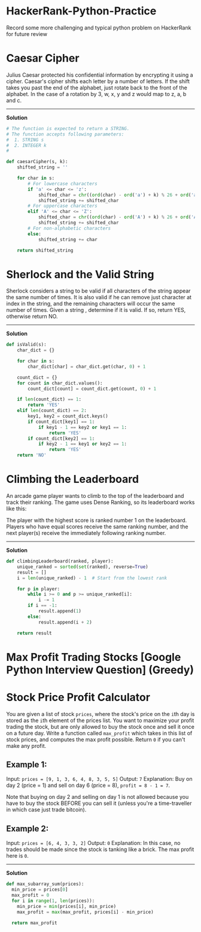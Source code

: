 # HackerRank-Python-Practice
Record some more challenging and typical python problem on HackerRank for future review

# Caesar Cipher
Julius Caesar protected his confidential information by encrypting it using a cipher. Caesar's cipher shifts each letter by a number of letters. If the shift takes you past the end of the alphabet, just rotate back to the front of the alphabet. In the case of a rotation by 3, w, x, y and z would map to z, a, b and c.  

---------------------------------------
**Solution**
```python
# The function is expected to return a STRING.
# The function accepts following parameters:
#  1. STRING s
#  2. INTEGER k
#

def caesarCipher(s, k):
    shifted_string = ''

    for char in s:
        # For lowercase characters
        if 'a' <= char <= 'z':
            shifted_char = chr((ord(char) - ord('a') + k) % 26 + ord('a'))
            shifted_string += shifted_char
        # For uppercase characters
        elif 'A' <= char <= 'Z':
            shifted_char = chr((ord(char) - ord('A') + k) % 26 + ord('A'))
            shifted_string += shifted_char
        # For non-alphabetic characters
        else:
            shifted_string += char

    return shifted_string

```

# Sherlock and the Valid String
Sherlock considers a string to be valid if all characters of the string appear the same number of times. It is also valid if he can remove just  character at  index in the string, and the remaining characters will occur the same number of times. Given a string , determine if it is valid. If so, return YES, otherwise return NO.

---------------------------------------
**Solution**
```python
def isValid(s):
    char_dict = {}

    for char in s:
        char_dict[char] = char_dict.get(char, 0) + 1

    count_dict = {}
    for count in char_dict.values():
        count_dict[count] = count_dict.get(count, 0) + 1

    if len(count_dict) == 1:
        return 'YES'
    elif len(count_dict) == 2:
        key1, key2 = count_dict.keys()
        if count_dict[key1] == 1:
            if key1 - 1 == key2 or key1 == 1:
                return 'YES'
        if count_dict[key2] == 1:
            if key2 - 1 == key1 or key2 == 1:
                return 'YES'
    return 'NO'


```

# Climbing the Leaderboard  
An arcade game player wants to climb to the top of the leaderboard and track their ranking. The game uses Dense Ranking, so its leaderboard works like this:

The player with the highest score is ranked number 1 on the leaderboard.
Players who have equal scores receive the same ranking number, and the next player(s) receive the immediately following ranking number.

---------------------------------------
**Solution**
```python
def climbingLeaderboard(ranked, player):
    unique_ranked = sorted(set(ranked), reverse=True)
    result = []
    i = len(unique_ranked) - 1  # Start from the lowest rank

    for p in player:
        while i >= 0 and p >= unique_ranked[i]:
            i -= 1
        if i == -1:
            result.append(1)
        else:
            result.append(i + 2)

    return result
```

# Max Profit Trading Stocks [Google Python Interview Question] (Greedy)
# Stock Price Profit Calculator

You are given a list of stock `prices`, where the stock's price on the `i`th day is stored as the `i`th element of the prices list. You want to maximize your profit trading the stock, but are only allowed to buy the stock once and sell it once on a future day. Write a function called `max_profit` which takes in this list of stock prices, and computes the max profit possible. Return `0` if you can't make any profit.

## Example 1:
Input: `prices = [9, 1, 3, 6, 4, 8, 3, 5, 5]`
Output: `7`
Explanation: Buy on day 2 (price = 1) and sell on day 6 (price = 8), `profit = 8 - 1 = 7`.

Note that buying on day 2 and selling on day 1 is not allowed because you have to buy the stock BEFORE you can sell it (unless you're a time-traveller in which case just trade bitcoin).

## Example 2:
Input: `prices = [6, 4, 3, 3, 2]`
Output: `0`
Explanation: In this case, no trades should be made since the stock is tanking like a brick. The max profit here is `0`.


---------------------------------------
**Solution**
```python
def max_subarray_sum(prices):
  min_price = prices[0]
  max_profit = 0
  for i in range(1, len(prices)):
    min_price = min(prices[i], min_price)
    max_profit = max(max_profit, prices[i] - min_price)
    
  return max_profit

```
